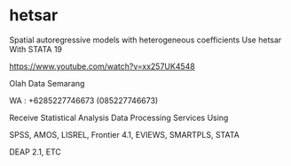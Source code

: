 # hetsar
Spatial autoregressive models with heterogeneous coefficients Use hetsar With STATA 19

https://www.youtube.com/watch?v=xx257UK4548

Olah Data Semarang

WA : +6285227746673 (085227746673)

Receive Statistical Analysis Data Processing Services Using

SPSS, AMOS, LISREL, Frontier 4.1, EVIEWS, SMARTPLS, STATA

DEAP 2.1, ETC
